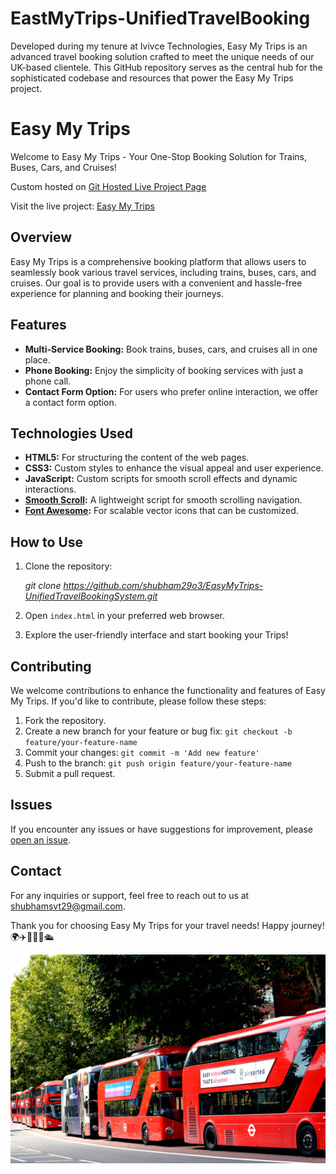 # EastMyTrips-UnifiedTravelBooking

Developed during my tenure at Ivivce Technologies, Easy My Trips is an advanced travel booking solution crafted to meet the unique needs of our UK-based clientele. This GitHub repository serves as the central hub for the sophisticated codebase and resources that power the Easy My Trips project.

# Easy My Trips

Welcome to Easy My Trips - Your One-Stop Booking Solution for Trains, Buses, Cars, and Cruises!

Custom hosted on [Git Hosted Live Project Page](https://shubham29o3.github.io/EasyMyTrips-UnifiedTravelBookingSystem/)

Visit the live project: [Easy My Trips](https://easymyTrips.co.uk)

## Overview

Easy My Trips is a comprehensive booking platform that allows users to seamlessly book various travel services, including trains, buses, cars, and cruises. Our goal is to provide users with a convenient and hassle-free experience for planning and booking their journeys.

## Features

- **Multi-Service Booking:** Book trains, buses, cars, and cruises all in one place.
- **Phone Booking:** Enjoy the simplicity of booking services with just a phone call.
- **Contact Form Option:** For users who prefer online interaction, we offer a contact form option.

## Technologies Used

- **HTML5:** For structuring the content of the web pages.
- **CSS3:** Custom styles to enhance the visual appeal and user experience.
- **JavaScript:** Custom scripts for smooth scroll effects and dynamic interactions.
- **[Smooth Scroll](https://github.com/cferdinandi/smooth-scroll):** A lightweight script for smooth scrolling navigation.
- **[Font Awesome](https://fontawesome.com/):** For scalable vector icons that can be customized.

## How to Use

1. Clone the repository:

   _git clone https://github.com/shubham29o3/EasyMyTrips-UnifiedTravelBookingSystem.git_

2. Open `index.html` in your preferred web browser.

3. Explore the user-friendly interface and start booking your Trips!

## Contributing

We welcome contributions to enhance the functionality and features of Easy My Trips. If you'd like to contribute, please follow these steps:

1. Fork the repository.
2. Create a new branch for your feature or bug fix: `git checkout -b feature/your-feature-name`
3. Commit your changes: `git commit -m 'Add new feature'`
4. Push to the branch: `git push origin feature/your-feature-name`
5. Submit a pull request.

## Issues

If you encounter any issues or have suggestions for improvement, please [open an issue](https://github.com/shubham29o3/EasyMyTrips-UnifiedTravelBookingSystem/issues).

## Contact

For any inquiries or support, feel free to reach out to us at [shubhamsvt29@gmail.com](mailto:shubhamsvt29@gmail.com).

Thank you for choosing Easy My Trips for your travel needs! Happy journey! 🌍✈️🚆🚌🚗🛳️

![These are Sample images](images/buses.jpg)
